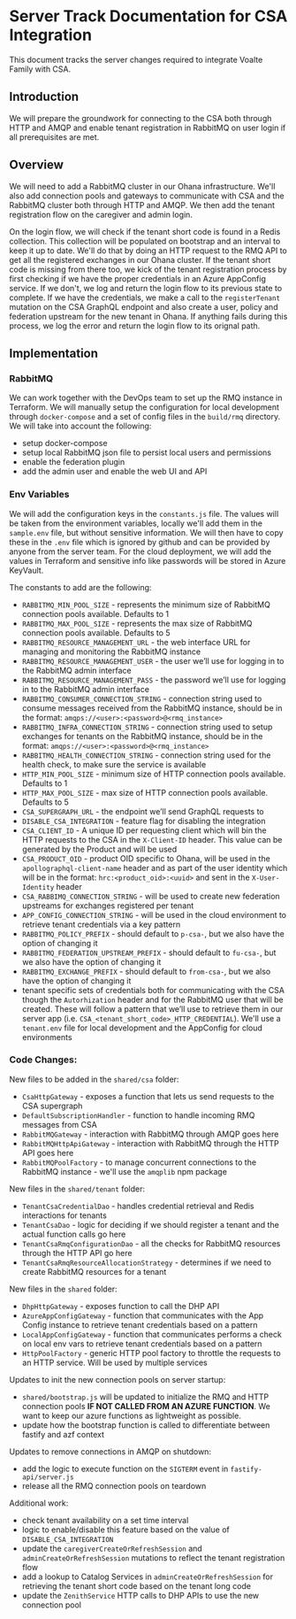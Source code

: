 # Server Track Documentation for CSA Integration

This document tracks the server changes required to integrate Voalte Family with CSA.

## Introduction

We will prepare the groundwork for connecting to the CSA both through HTTP and AMQP and enable tenant registration
in RabbitMQ on user login if all prerequisites are met.

## Overview

We will need to add a RabbitMQ cluster in our Ohana infrastructure. We'll also add connection pools and gateways to
communicate with CSA and the RabbitMQ cluster both through HTTP and AMQP. We then add the tenant registration flow
on the caregiver and admin login.

On the login flow, we will check if the tenant short code is found in a Redis collection. This collection will be populated on bootstrap
and an interval to keep it up to date. We'll do that by doing an HTTP request to the RMQ API to get all the
registered exchanges in our Ohana cluster. If the tenant short code is missing from there too, we kick of the tenant registration
process by first checking if we have the proper credentials in an Azure AppConfig service. If we don't, we log and return the login flow
to its previous state to complete. If we have the credentials, we make a call to the `registerTenant` mutation on the CSA GraphQL
endpoint and also create a user, policy and federation upstream for the new tenant in Ohana. If anything fails during this process,
we log the error and return the login flow to its orignal path.

## Implementation

### RabbitMQ

We can work together with the DevOps team to set up the RMQ instance in Terraform. We will manually setup the configuration for
local development through `docker-compose` and a set of config files in the `build/rmq` directory. We will take into account the following:

-   setup docker-compose
-   setup local RabbitMQ json file to persist local users and permissions
-   enable the federation plugin
-   add the admin user and enable the web UI and API

### Env Variables

We will add the configuration keys in the `constants.js` file. The values will be taken from the environment variables, locally
we'll add them in the `sample.env` file, but without sensitive information. We will then have to copy these in the `.env` file
which is ignored by github and can be provided by anyone from the server team. For the cloud deployment, we will add the values
in Terraform and sensitive info like passwords will be stored in Azure KeyVault.

The constants to add are the following:

-   `RABBITMQ_MIN_POOL_SIZE` - represents the minimum size of RabbitMQ connection pools available. Defaults to 1
-   `RABBITMQ_MAX_POOL_SIZE` - represents the max size of RabbitMQ connection pools available. Defaults to 5
-   `RABBITMQ_RESOURCE_MANAGEMENT_URL` - the web interface URL for managing and monitoring the RabbitMQ instance
-   `RABBITMQ_RESOURCE_MANAGEMENT_USER` - the user we’ll use for logging in to the RabbitMQ admin interface
-   `RABBITMQ_RESOURCE_MANAGEMENT_PASS` - the password we’ll use for logging in to the RabbitMQ admin interface
-   `RABBITMQ_CONSUMER_CONNECTION_STRING` - connection string used to consume messages received from the RabbitMQ instance, should be in the format: `amqps://<user>:<password>@<rmq_instance>`
-   `RABBITMQ_INFRA_CONNECTION_STRING` - connection string used to setup exchanges for tenants on the RabbitMQ instance, should be in the format: `amqps://<user>:<password>@<rmq_instance>`
-   `RABBITMQ_HEALTH_CONNECTION_STRING` - connection string used for the health check, to make sure the service is available
-   `HTTP_MIN_POOL_SIZE` - minimum size of HTTP connection pools available. Defaults to 1
-   `HTTP_MAX_POOL_SIZE` - max size of HTTP connection pools available. Defaults to 5
-   `CSA_SUPERGRAPH_URL` - the endpoint we’ll send GraphQL requests to
-   `DISABLE_CSA_INTEGRATION` - feature flag for disabling the integration
-   `CSA_CLIENT_ID` - A unique ID per requesting client which will bin the HTTP requests to the CSA in the `X-Client-ID` header. This value can be generated by the Product and will be used
-   `CSA_PRODUCT_OID` - product OID specific to Ohana, will be used in the `apollographql-client-name` header and as part of the user identity which will be in the format: `hrc:<product_oid>:<uuid>` and sent in the `X-User-Identity` header
-   `CSA_RABBIMQ_CONNECTION_STRING` - will be used to create new federation upstreams for exchanges registered per tenant
-   `APP_CONFIG_CONNECTION_STRING` - will be used in the cloud environment to retrieve tenant credentials via a key pattern
-   `RABBITMQ_POLICY_PREFIX` - should default to `p-csa-`, but we also have the option of changing it
-   `RABBITMQ_FEDERATION_UPSTREAM_PREFIX` - should default to `fu-csa-`, but we also have the option of changing it
-   `RABBITMQ_EXCHANGE_PREFIX` - should default to `from-csa-`, but we also have the option of changing it
-   tenant specific sets of credentials both for communicating with the CSA though the `Autorhization` header and for the RabbitMQ user that will be created. These will follow a pattern that we’ll use to retrieve them in our server app (i.e. `CSA_<tenant_short_code>_HTTP_CREDENTIAL`). We'll use a `tenant.env` file for local development and the AppConfig for cloud environments

### Code Changes:

New files to be added in the `shared/csa` folder:

-   `CsaHttpGateway` - exposes a function that lets us send requests to the CSA supergraph
-   `DefaultSubscriptionHandler` - function to handle incoming RMQ messages from CSA
-   `RabbitMQGateway` - interaction with RabbitMQ through AMQP goes here
-   `RabbitMQHttpApiGateway` - interaction with RabbitMQ through the HTTP API goes here
-   `RabbitMQPoolFactory` - to manage concurrent connections to the RabbitMQ instance - we'll use the `amqplib` npm package

New files in the `shared/tenant` folder:

-   `TenantCsaCredentialDao` - handles credential retrieval and Redis interactions for tenants
-   `TenantCsaDao` - logic for deciding if we should register a tenant and the actual function calls go here
-   `TenantCsaRmqConfigurationDao` - all the checks for RabbitMQ resources through the HTTP API go here
-   `TenantCsaRmqResourceAllocationStrategy` - determines if we need to create RabbitMQ resources for a tenant

New files in the `shared` folder:

-   `DhpHttpGateway` - exposes function to call the DHP API
-   `AzureAppConfigGateway` - function that communicates with the App Config instance to retrieve tenant credentials based on a pattern
-   `LocalAppConfigGateway` - function that communicates performs a check on local env vars to retrieve tenant credentials based on a pattern
-   `HttpPoolFactory` - generic HTTP pool factory to throttle the requests to an HTTP service. Will be used by multiple services

Updates to init the new connection pools on server startup:

-   `shared/bootstrap.js` will be updated to initialize the RMQ and HTTP connection pools **IF NOT CALLED FROM AN AZURE FUNCTION**. We want to keep our azure functions as lightweight as possible.
-   update how the bootstrap function is called to differentiate between fastify and azf context

Updates to remove connections in AMQP on shutdown:

-   add the logic to execute function on the `SIGTERM` event in `fastify-api/server.js`
-   release all the RMQ connection pools on teardown

Additional work:

-   check tenant availability on a set time interval
-   logic to enable/disable this feature based on the value of `DISABLE_CSA_INTEGRATION`
-   update the `caregiverCreateOrRefreshSession` and `adminCreateOrRefreshSession` mutations to reflect the tenant registration flow
-   add a lookup to Catalog Services in `adminCreateOrRefreshSession` for retrieving the tenant short code based on the tenant long code
-   update the `ZenithService` HTTP calls to DHP APIs to use the new connection pool
